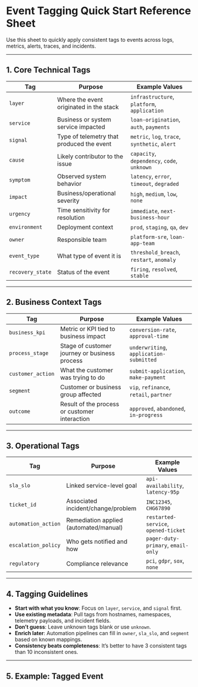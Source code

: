 # Event Tagging Quick Start Reference Sheet

Use this sheet to quickly apply consistent tags to events across logs, metrics, alerts, traces, and incidents.

---

## 1. Core Technical Tags

| **Tag**       | **Purpose**                                 | **Example Values**                            |
|---------------|---------------------------------------------|------------------------------------------------|
| `layer`       | Where the event originated in the stack     | `infrastructure`, `platform`, `application`   |
| `service`     | Business or system service impacted         | `loan-origination`, `auth`, `payments`        |
| `signal`      | Type of telemetry that produced the event   | `metric`, `log`, `trace`, `synthetic`, `alert`|
| `cause`       | Likely contributor to the issue             | `capacity`, `dependency`, `code`, `unknown`   |
| `symptom`     | Observed system behavior                    | `latency`, `error`, `timeout`, `degraded`     |
| `impact`      | Business/operational severity               | `high`, `medium`, `low`, `none`               |
| `urgency`     | Time sensitivity for resolution             | `immediate`, `next-business-hour`             |
| `environment` | Deployment context                          | `prod`, `staging`, `qa`, `dev`                |
| `owner`       | Responsible team                            | `platform-sre`, `loan-app-team`               |
| `event_type`  | What type of event it is                    | `threshold_breach`, `restart`, `anomaly`      |
| `recovery_state` | Status of the event                      | `firing`, `resolved`, `stable`                |

---

## 2. Business Context Tags

| **Tag**           | **Purpose**                                          | **Example Values**                       |
|-------------------|------------------------------------------------------|------------------------------------------|
| `business_kpi`    | Metric or KPI tied to business impact                | `conversion-rate`, `approval-time`       |
| `process_stage`   | Stage of customer journey or business process        | `underwriting`, `application-submitted`  |
| `customer_action` | What the customer was trying to do                   | `submit-application`, `make-payment`     |
| `segment`         | Customer or business group affected                  | `vip`, `refinance`, `retail`, `partner`  |
| `outcome`         | Result of the process or customer interaction        | `approved`, `abandoned`, `in-progress`   |

---

## 3. Operational Tags

| **Tag**             | **Purpose**                                 | **Example Values**                   |
|---------------------|---------------------------------------------|--------------------------------------|
| `sla_slo`           | Linked service-level goal                   | `api-availability`, `latency-95p`    |
| `ticket_id`         | Associated incident/change/problem          | `INC12345`, `CHG67890`               |
| `automation_action` | Remediation applied (automated/manual)      | `restarted-service`, `opened-ticket` |
| `escalation_policy` | Who gets notified and how                   | `pager-duty-primary`, `email-only`   |
| `regulatory`        | Compliance relevance                        | `pci`, `gdpr`, `sox`, `none`         |

---

## 4. Tagging Guidelines

- **Start with what you know**: Focus on `layer`, `service`, and `signal` first.
- **Use existing metadata**: Pull tags from hostnames, namespaces, telemetry payloads, and incident fields.
- **Don’t guess**: Leave unknown tags blank or use `unknown`.
- **Enrich later**: Automation pipelines can fill in `owner`, `sla_slo`, and `segment` based on known mappings.
- **Consistency beats completeness**: It’s better to have 3 consistent tags than 10 inconsistent ones.

---

## 5. Example: Tagged Event

